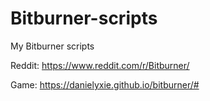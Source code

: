 # Bitburner-scripts
My Bitburner scripts

Reddit: https://www.reddit.com/r/Bitburner/

Game: https://danielyxie.github.io/bitburner/#
